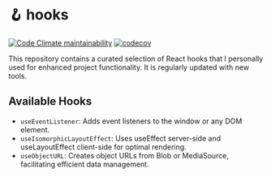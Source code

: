 # 🪝 hooks

[![Code Climate maintainability](https://codeclimate.com/github/chanyatfu/hooks/badges/gpa.svg)](https://codeclimate.com/github/chanyatfu/hooks) [![codecov](https://codecov.io/gh/chanyatfu/hooks/graph/badge.svg?token=LXVFPBBP76)](https://codecov.io/gh/chanyatfu/hooks)

This repository contains a curated selection of React hooks that I personally used for enhanced project functionality. It is regularly updated with new tools.

## Available Hooks

- `useEventListener`: Adds event listeners to the window or any DOM element.
- `useIsomorphicLayoutEffect`: Uses useEffect server-side and useLayoutEffect client-side for optimal rendering.
- `useObjectURL`: Creates object URLs from Blob or MediaSource, facilitating efficient data management.
